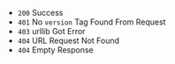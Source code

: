 - `200` Success
- `401` No `version` Tag Found From Request
- `403` urllib Got Error
- `404` URL Request Not Found
- `404` Empty Response
